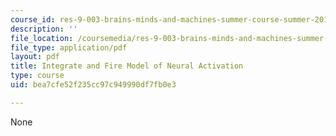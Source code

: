 ```yaml
---
course_id: res-9-003-brains-minds-and-machines-summer-course-summer-2015
description: ''
file_location: /coursemedia/res-9-003-brains-minds-and-machines-summer-course-summer-2015/bea7cfe52f235cc97c949990df7fb0e3_MITRES_9_003SUM15_fire.pdf
file_type: application/pdf
layout: pdf
title: Integrate and Fire Model of Neural Activation
type: course
uid: bea7cfe52f235cc97c949990df7fb0e3

---
```

None